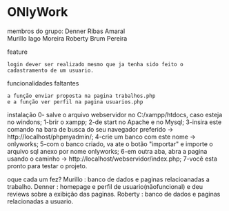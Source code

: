 # ONlyWork
membros do grupo: 
	Denner Ribas Amaral  
	Murillo Iago Moreira
	Roberty Brum Pereira

feature 

	login dever ser realizado mesmo que ja tenha sido feito o cadastramento de um usuario.

funcionalidades faltantes

	a função enviar proposta na pagina trabalhos.php
	e a função ver perfil na pagina usuarios.php

instalação
	0- salve o arquivo webservidor no C:/xampp/htdocs, caso esteja no windons;
	1-brir o xampp;
	2-de start no Apache e no Mysql;
	3-insira este comando na bara de busca do seu navegador preferido -> http://localhost/phpmyadmin/;
	4-crie um banco com este nome -> onlyworks;
	5-com o banco criado, va ate o botão "importar" e importe o arquivo sql anexo por nome onlyworks;
	6-em outra aba, abra a pagina usando o caminho -> http://localhost/webservidor/index.php;
	7-você esta pronto para testar o projeto.

oque cada um fez?
	Murillo : banco de dados e paginas relacioanadas a trabalho.
	Denner : homepage e perfil de usuario(nãofuncional) e deu reviews sobre a exibição das paginas.
	Roberty : banco de dados e paginas relacionadas a usuario.


